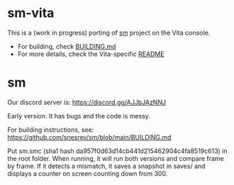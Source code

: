 # sm-vita

This is a (work in progress) porting of [sm](https://github.com/snesrev/sm) project on the Vita console.

- For building, check [BUILDING.md](BUILDING.md)
- For more details, check the Vita-specific [README](src/platform/vita/README.md)

# sm

Our discord server is: https://discord.gg/AJJbJAzNNJ

Early version. It has bugs and the code is messy.

For building instructions, see: https://github.com/snesrev/sm/blob/main/BUILDING.md

Put sm.smc (sha1 hash da957f0d63d14cb441d215462904c4fa8519c613) in the root folder. When running, it will run both versions and compare frame by frame. If it detects a mismatch, it saves a snapshot in saves/ and displays a counter on screen counting down from 300.

